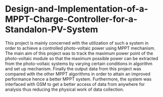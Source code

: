# Design-and-Implementation-of-a-MPPT-Charge-Controller-for-a-Standalon-PV-System
This project is mainly concerned with the utilization of such a system in order to achieve a controlled photo-voltaic power using MPPT mechanism. The main aim of this project was to track the maximum power point of the photo-voltaic module so that the maximum possible power can be extracted from the photo-voltaic systems by varying certain conditions in algorithm and set up mechanism. Finally the output data from this project was compared with the other MPPT algorithms in order to attain an improved performance hence a better MPPT system. Furthermore, the system was interfaced with GSM to get a better access of data from anywhere for analysis thus reducing the physical work of data collection.
